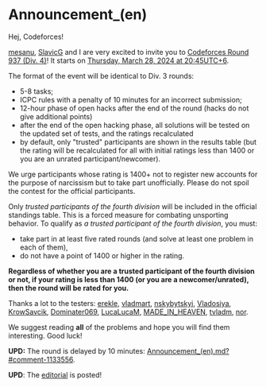 # Announcement_(en)

Hej, Codeforces!

[mesanu](https://codeforces.com/profile/mesanu "Candidate Master mesanu"), [SlavicG](https://codeforces.com/profile/SlavicG "Master SlavicG") and I are very excited to invite you to [Codeforces Round 937 (Div. 4)](https://codeforces.com/contest/1950 "Codeforces Round 937 (Div. 4)")! It starts on [Thursday, March 28, 2024 at 20:45UTC+6](https://codeforces.com/https://www.timeanddate.com/worldclock/fixedtime.html?day=28&month=3&year=2024&hour=17&min=45&sec=0&p1=166).

The format of the event will be identical to Div. 3 rounds:

 * 5-8 tasks;
* ICPC rules with a penalty of 10 minutes for an incorrect submission;
* 12-hour phase of open hacks after the end of the round (hacks do not give additional points)
* after the end of the open hacking phase, all solutions will be tested on the updated set of tests, and the ratings recalculated
* by default, only "trusted" participants are shown in the results table (but the rating will be recalculated for all with initial ratings less than 1400 or you are an unrated participant/newcomer).

We urge participants whose rating is 1400+ not to register new accounts for the purpose of narcissism but to take part unofficially. Please do not spoil the contest for the official participants.

Only *trusted participants of the fourth division* will be included in the official standings table. This is a forced measure for combating unsporting behavior. To qualify as *a trusted participant of the fourth division*, you must:

 * take part in at least five rated rounds (and solve at least one problem in each of them),
* do not have a point of 1400 or higher in the rating.

**Regardless of whether you are a trusted participant of the fourth division or not, if your rating is less than 1400 (or you are a newcomer/unrated), then the round will be rated for you.**

Thanks a lot to the testers: [erekle](https://codeforces.com/profile/erekle "International Master erekle"), [vladmart](https://codeforces.com/profile/vladmart "Master vladmart"), [nskybytskyi](https://codeforces.com/profile/nskybytskyi "International Master nskybytskyi"), [Vladosiya](https://codeforces.com/profile/Vladosiya "Expert Vladosiya"), [KrowSavcik](https://codeforces.com/profile/KrowSavcik "Master KrowSavcik"), [Dominater069](https://codeforces.com/profile/Dominater069 "Grandmaster Dominater069"), [LucaLucaM](https://codeforces.com/profile/LucaLucaM "Expert LucaLucaM"), [MADE_IN_HEAVEN](https://codeforces.com/profile/MADE_IN_HEAVEN "Expert MADE_IN_HEAVEN"), [tvladm](https://codeforces.com/profile/tvladm "Candidate Master tvladm"), [nor](https://codeforces.com/profile/nor "Master nor"). 

We suggest reading **all** of the problems and hope you will find them interesting. Good luck!

**UPD:** The round is delayed by 10 minutes: [Announcement_(en).md?#comment-1133556](Announcement_(en).md?#comment-1133556).

**UPD**: The [editorial](Tutorial_(en).md) is posted!

